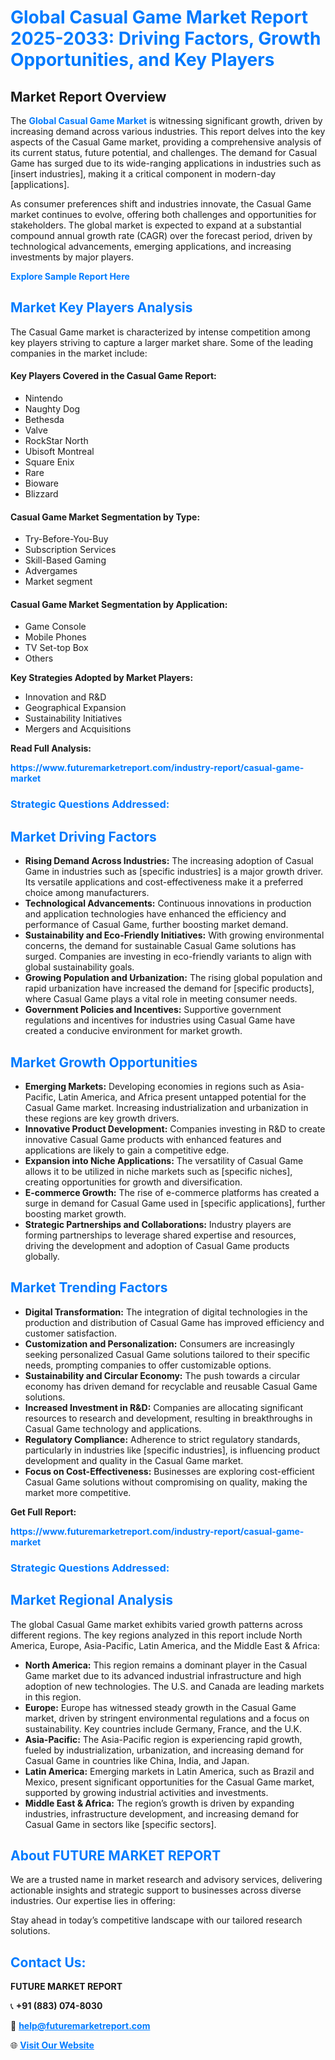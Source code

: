 <h1 style="color: #007BFF;">Global Casual Game Market Report 2025-2033: Driving Factors, Growth Opportunities, and Key Players</h1>

<section id="overview">
<h2>Market Report Overview</h2>
<p>The <a href="https://www.futuremarketreport.com/industry-report/casual-game-market" style="color: #007BFF; text-decoration: none;"><strong>Global Casual Game Market</strong></a> is witnessing significant growth, driven by increasing demand across various industries. This report delves into the key aspects of the Casual Game market, providing a comprehensive analysis of its current status, future potential, and challenges. The demand for Casual Game has surged due to its wide-ranging applications in industries such as [insert industries], making it a critical component in modern-day [applications].</p>
<p>As consumer preferences shift and industries innovate, the Casual Game market continues to evolve, offering both challenges and opportunities for stakeholders. The global market is expected to expand at a substantial compound annual growth rate (CAGR) over the forecast period, driven by technological advancements, emerging applications, and increasing investments by major players.</p>
</section>

<section id="overview">
<p><a href="https://www.futuremarketreport.com/request-sample/reportId=109962" style="color: #007BFF; text-decoration: none;"><strong>Explore Sample Report Here</strong></a></p>
</section>

<section id="key-players">
<h2 style="color: #007BFF;">Market Key Players Analysis</h2>
<p>The Casual Game market is characterized by intense competition among key players striving to capture a larger market share. Some of the leading companies in the market include:</p>
<h4>Key Players Covered in the Casual Game Report:</h4>
<ul><li>Nintendo</li><li>Naughty Dog</li><li>Bethesda</li><li>Valve</li><li>RockStar North</li><li>Ubisoft Montreal</li><li>Square Enix</li><li>Rare</li><li>Bioware</li><li>Blizzard</li></ul>
<h4>Casual Game Market Segmentation by Type:</h4>
<ul><li>Try-Before-You-Buy</li><li>Subscription Services</li><li>Skill-Based Gaming</li><li>Advergames</li><li>Market segment</li></ul>

<h4>Casual Game Market Segmentation by Application:</h4>
<ul><li>Game Console</li><li>Mobile Phones</li><li>TV Set-top Box</li><li>Others</li></ul>
<p><strong>Key Strategies Adopted by Market Players:</strong></p>
<ul>
<li>Innovation and R&D</li>
<li>Geographical Expansion</li>
<li>Sustainability Initiatives</li>
<li>Mergers and Acquisitions</li>
</ul>
</section>

<section>
<p><strong>Read Full Analysis: </strong></p><a href="https://www.futuremarketreport.com/industry-report/casual-game-market" style="color: #007BFF; text-decoration: none;"><strong>https://www.futuremarketreport.com/industry-report/casual-game-market</strong></a>
<h3 style="color: #007BFF;">Strategic Questions Addressed:</h3>
</section>

<section id="driving-factors">
<h2 style="color: #007BFF;">Market Driving Factors</h2>
<ul>
<li><strong>Rising Demand Across Industries:</strong> The increasing adoption of Casual Game in industries such as [specific industries] is a major growth driver. Its versatile applications and cost-effectiveness make it a preferred choice among manufacturers.</li>
<li><strong>Technological Advancements:</strong> Continuous innovations in production and application technologies have enhanced the efficiency and performance of Casual Game, further boosting market demand.</li>
<li><strong>Sustainability and Eco-Friendly Initiatives:</strong> With growing environmental concerns, the demand for sustainable Casual Game solutions has surged. Companies are investing in eco-friendly variants to align with global sustainability goals.</li>
<li><strong>Growing Population and Urbanization:</strong> The rising global population and rapid urbanization have increased the demand for [specific products], where Casual Game plays a vital role in meeting consumer needs.</li>
<li><strong>Government Policies and Incentives:</strong> Supportive government regulations and incentives for industries using Casual Game have created a conducive environment for market growth.</li>
</ul>
</section>

<section id="growth-opportunities">
<h2 style="color: #007BFF;">Market Growth Opportunities</h2>
<ul>
<li><strong>Emerging Markets:</strong> Developing economies in regions such as Asia-Pacific, Latin America, and Africa present untapped potential for the Casual Game market. Increasing industrialization and urbanization in these regions are key growth drivers.</li>
<li><strong>Innovative Product Development:</strong> Companies investing in R&D to create innovative Casual Game products with enhanced features and applications are likely to gain a competitive edge.</li>
<li><strong>Expansion into Niche Applications:</strong> The versatility of Casual Game allows it to be utilized in niche markets such as [specific niches], creating opportunities for growth and diversification.</li>
<li><strong>E-commerce Growth:</strong> The rise of e-commerce platforms has created a surge in demand for Casual Game used in [specific applications], further boosting market growth.</li>
<li><strong>Strategic Partnerships and Collaborations:</strong> Industry players are forming partnerships to leverage shared expertise and resources, driving the development and adoption of Casual Game products globally.</li>
</ul>
</section>

<section id="trending-factors">
<h2 style="color: #007BFF;">Market Trending Factors</h2>
<ul>
<li><strong>Digital Transformation:</strong> The integration of digital technologies in the production and distribution of Casual Game has improved efficiency and customer satisfaction.</li>
<li><strong>Customization and Personalization:</strong> Consumers are increasingly seeking personalized Casual Game solutions tailored to their specific needs, prompting companies to offer customizable options.</li>
<li><strong>Sustainability and Circular Economy:</strong> The push towards a circular economy has driven demand for recyclable and reusable Casual Game solutions.</li>
<li><strong>Increased Investment in R&D:</strong> Companies are allocating significant resources to research and development, resulting in breakthroughs in Casual Game technology and applications.</li>
<li><strong>Regulatory Compliance:</strong> Adherence to strict regulatory standards, particularly in industries like [specific industries], is influencing product development and quality in the Casual Game market.</li>
<li><strong>Focus on Cost-Effectiveness:</strong> Businesses are exploring cost-efficient Casual Game solutions without compromising on quality, making the market more competitive.</li>
</ul>
</section>

<section>
<p><strong>Get Full Report: </strong></p><a href="https://www.futuremarketreport.com/industry-report/casual-game-market" style="color: #007BFF; text-decoration: none;"><strong>https://www.futuremarketreport.com/industry-report/casual-game-market</strong></a>
<h3 style="color: #007BFF;">Strategic Questions Addressed:</h3>
</section>


<section id="regional-analysis">
<h2 style="color: #007BFF;">Market Regional Analysis</h2>
<p>The global Casual Game market exhibits varied growth patterns across different regions. The key regions analyzed in this report include North America, Europe, Asia-Pacific, Latin America, and the Middle East & Africa:</p>
<ul>
<li><strong>North America:</strong> This region remains a dominant player in the Casual Game market due to its advanced industrial infrastructure and high adoption of new technologies. The U.S. and Canada are leading markets in this region.</li>
<li><strong>Europe:</strong> Europe has witnessed steady growth in the Casual Game market, driven by stringent environmental regulations and a focus on sustainability. Key countries include Germany, France, and the U.K.</li>
<li><strong>Asia-Pacific:</strong> The Asia-Pacific region is experiencing rapid growth, fueled by industrialization, urbanization, and increasing demand for Casual Game in countries like China, India, and Japan.</li>
<li><strong>Latin America:</strong> Emerging markets in Latin America, such as Brazil and Mexico, present significant opportunities for the Casual Game market, supported by growing industrial activities and investments.</li>
<li><strong>Middle East & Africa:</strong> The region’s growth is driven by expanding industries, infrastructure development, and increasing demand for Casual Game in sectors like [specific sectors].</li>
</ul>
</section>

<footer>
<h2 style="color: #007BFF;">About FUTURE MARKET REPORT</h2>
<p>We are a trusted name in market research and advisory services, delivering actionable insights and strategic support to businesses across diverse industries. Our expertise lies in offering:</p>

<p>Stay ahead in today’s competitive landscape with our tailored research solutions.</p>

<h2 style="color: #007BFF;">Contact Us:</h2>
<p><strong>FUTURE MARKET REPORT</strong></p>
<p>📞 <strong>+91 (883) 074-8030</strong></p>
<p>📧 <strong><a href="mailto:help@futuremarketreport.com" style="color: #007BFF;">help@futuremarketreport.com</a></strong></p>
<p>🌐 <strong><a href="https://www.futuremarketreport.com/" style="color: #007BFF;">Visit Our Website</a></strong></p>
</footer>